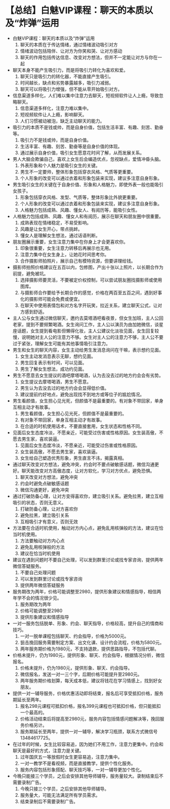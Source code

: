 # 【总结】白魅VIP课程：聊天的本质以及“炸弹”运用

-   白魅VIP课程：聊天的本质以及“炸弹”运用
    1.  聊天的本质在于传达情绪，通过情绪波动吸引对方
    2.  情绪波动包括陪伴、让对方为你笑和哭、让对方感动
    3.  聊天的作用包括传达信息、改变对方想法，但并不一定能让对方与你在一起
-   聊天本身不能产生吸引力，而是将吸引力转化为喜欢和爱。
    1.  聊天只是吸引力的转化器，不能直接产生吸引。
    2.  时间越长，缺点和劣势暴露越多，吸引力减弱。
    3.  聊天可以将吸引力增强，但不能从零开始吸引对方。
-   信息渠道多样化，人们难以集中注意力去聊天，短视频软件让人上瘾，导致忽略聊天。
    1.  信息渠道多样化，注意力难以集中。
    2.  短视频软件让人上瘾，影响聊天。
    3.  人们习惯被动被泡，缺乏主动聊天的能力。
-   吸引力的本质不是钱或帅，而是自身价值，包括生活丰富、有趣、刻苦、勤奋等。
    1.  吸引力不是钱或帅，而是自身价值。
    2.  生活丰富、有趣、刻苦、勤奋等是自身价值的体现。
    3.  通过展示自身价值，吸引女生愿意花时间了解，从而发展关系。
-   男人大脑会欺骗自己，喜欢上女生后会编造优点，忽视缺点，爱情冲昏头脑。
    1.  外表形象和个人魅力是吸引女生的关键。
    2.  男生不一定要帅，整体形象包括穿衣风格、气质等更重要。
    3.  个人形象的改变可以通过衣着和形象包装来实现，建议多注意自身形象。
-   男生吸引女生的关键在于自身价值、形象和人格魅力，即使外表一般也能吸引女孩子。
    1.  形象包括穿衣风格、发型、气质等，整体形象比外貌更重要。
    2.  个人形象的改变可以通过衣着和形象包装来实现，建议多注意自身形象。
    3.  人格魅力包括成熟、风趣、懂女人、有阅历等，能吸引女性。
-   人格魅力包括成熟、风趣、懂女人和有阅历，展示在聊天和朋友圈中很重要。
    1.  成熟表现在情绪稳定，不易受影响。
    2.  风趣是让女生开心，带点挑衅。
    3.  懂女人是理解女生想法，通过话语判断。
-   朋友圈展示重要，女生注意力集中在你身上才会更喜欢你。
    1.  印象很重要，女生注意力转移后再展示也无用。
    2.  注意力集中在女生身上，让她花时间思考你。
    3.  合作摄影师拍照片，展示自己有模特资源，但要讲理给钱。
-   摄影师拍照价格建议在五百以内，包修图，产出十张以上照片，以长期合作为前提，避免被坑。
    1.  选择摄影师要灵活，不要被定价权控制，可以尝试朋友圈找摄影师或使用图库。
    2.  与摄影师合作要给予长期合作的感觉，价格在两百至五百之间，遇到好事化的摄影师可能会免费或便宜。
    3.  在聊天中使用表情包和对方名字开玩笑，拉近关系，建立聊天公式，让对方感到舒适。
-   主人公与女生通过微信聊天，邀约去莫塔酒吧看夜景，但女生加班，主人公回老家，提到不要频繁喝酒。女生询问工作，主人公以演员为由加她微信，谈星座话题，女生提到看电影但懒得化妆，主人公建议化淡妆见面，女生回复较慢，说明她对主人公的注意力不够。女生对主人公的注意力不够，主人公不要过于紧张，理解女生可能有其他事情吸引注意力。
-   男生和女生的聊天内容，女生主动给男生发消息询问在干嘛，表示想约见面。
    1.  女生主动发消息表示无聊，想约见面。
    2.  男生回复表示有时间，可以见面。
    3.  男生了解女生想法，成功约见面。
-   男生不愿意去女生提议的酒吧摩塔喝酒，认为去没去过的地方约会会有劣势。
    1.  女生提议去摩塔喝酒，男生不愿意。
    2.  男生认为去没去过的地方约会会显得低价值。
    3.  建议提前约好地点，避免出现找不到地方或等位子的尴尬情况。
-   男生看颜值，女生担心见光死，但颜值不是最重要的。有对象不带回家，单身互相主动才有故事。
    1.  男生看颜值，女生担心见光死，但颜值不是最重要的。
    2.  有对象不带回家，单身互相主动才有故事。
    3.  在合适的时机使用话术，不要直接套用，女生状态和性格不同。
-   见面后女生态度冷淡，不愿亲近，可能受过伤害或性格原因。女生装高傲，不愿去男生家，喜欢装逼。
    1.  见面后女生态度冷淡，不愿亲近，可能受过伤害或性格原因。
    2.  女生装高傲，不愿去男生家，喜欢装逼。
    3.  女生给自己塑造优秀形象，男生直言不讳，揭露真相。
-   通过聊天改变对方想法，避免冲突，约会时不要点破敏感话题，微信沟通更好。聊天能改变对方高傲态度，让对方软化，学习对方优点，避免恐惧。
    1.  聊天改变对方想法，避免冲突
    2.  约会时避免点破敏感话题
    3.  微信沟通更好，避免冲突
-   通过打破防备心理，让对方变得喜欢你，建立吸引关系。避免拉黑，建立互相吸引的状态，否则无意义。
    1.  打破防备心理，让对方喜欢你
    2.  避免拉黑，建立吸引关系
    3.  互相吸引才有意义，否则无效
-   方法要在合适时机使用，触动对方内心点，避免乱用核弹般的方法，建议在恰当时机使用。
    1.  方法要触动对方内心点
    2.  避免乱用核弹般的方法
    3.  建议在恰当时机使用
-   建议在遇到问题时不要自己处理，可以发到群里讨论或找专家咨询，提供两年微信答疑服务。
    1.  不要自己处理问题
    2.  可以发到群里讨论或找专家咨询
    3.  提供两年微信答疑服务
-   服务期改为两年，价格可能调整至2980，提供形象建议和情感指导，相信两年学不会的情况很少见。
    1.  服务期改为两年
    2.  价格可能调整至2980
    3.  提供形象建议和情感指导
-   一对一服务包括脱单、形象、约会、聊天指导，价格较高，提升自己的情商和技巧。
    1.  一对一脱单课程包括聊天、约会指导，价格为5000元。
    2.  狙击挽回服务需要制定方案、出文化课、设计约会流程，价格为5800元。
    3.  两年服务期价格为1980元，不支持退款，提供思路指导，不包括代聊。
-   价格未提升，仍为1980元，提供形象、聊天、约会指导，根据情况分析，微信报名。
    1.  价格未提升，仍为1980元，提供形象、聊天、约会指导。
    2.  微信报名，发送一对一三个字，后期价格可能提升至2980元。
    3.  两年服务期价格划算，每天成本低，建议将钱花在学习情感上，找到好女朋友。
-   提供一对一辅导服务，价格优惠活动即将结束，报名后可享受抵扣价格，服务期延长至两年。
    1.  报名298元课程可抵扣价格，报名399元课程也可抵扣价格，但只能抵扣一个最高的。
    2.  价格活动结束后将提高至2980元，服务内容包括情感问题解决等，挽回服务价格另计。
    3.  服务期延长至两年，提供一对一辅导，解决学习瓶颈，联系方式微信号13484617725。
-   在过年的时候，女生比较容易追，因为她们不用工作，注意力更集中。约会和聊天是最好的方式，注意力是关键。
    1.  过年国庆五一等放假时女生更容易追，注意力集中。
    2.  一对一教学不是看视频，而是直接教学，提供个性化服务。
    3.  服务内容包括形象搭配、聊天技巧等，一对一辅导更加个性化。
-   今晚只能接三个学员，之后会安排其他导师辅导，服务量较大。录制结束后不需要录制广告。
    1.  今晚只接三个学员，之后安排其他导师辅导。
    2.  服务量大，可能无法满足所有学员需求。
    3.  结束录制后不需要录制广告。